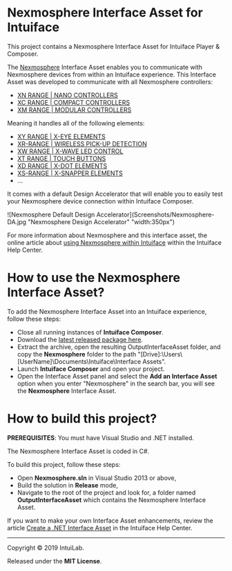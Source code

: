 # Nexmosphere Interface Asset for Intuiface

This project contains a Nexmosphere Interface Asset for Intuiface Player & Composer.

The [Nexmosphere](https://nexmosphere.com) Interface Asset enables you to communicate with Nexmosphere devices from within an Intuiface experience.
This Interface Asset was developed to communicate with all Nexmosphere controllers:
* [XN RANGE | NANO CONTROLLERS](https://nexmosphere.com/product-category/xn-nano/)
* [XC RANGE | COMPACT CONTROLLERS](https://nexmosphere.com/product-category/xc-compact-controllers/)
* [XM RANGE | MODULAR CONTROLLERS](https://nexmosphere.com/product-category/xm-range/)

Meaning it handles all of the following elements:
* [XY RANGE | X-EYE ELEMENTS](https://nexmosphere.com/product-category/xy-range/)
* [XR-RANGE | WIRELESS PICK-UP DETECTION](https://nexmosphere.com/product-category/xr-range/)
* [XW RANGE | X-WAVE LED CONTROL](https://nexmosphere.com/product-category/xw-range/)
* [XT RANGE | TOUCH BUTTONS](https://nexmosphere.com/product-category/xt-range/)
* [XD RANGE | X-DOT ELEMENTS](https://nexmosphere.com/product-category/xd-range/)
* [XS-RANGE | X-SNAPPER ELEMENTS](https://nexmosphere.com/product-category/xs-range/)
* ...

It comes with a default Design Accelerator that will enable you to easily test your Nexmosphere device connection within Intuiface Composer.

![Nexmosphere Default Design Accelerator](Screenshots/Nexmosphere-DA.jpg "Nexmosphere Design Accelerator" "width:350px")

For more information about Nexmosphere and this interface asset, the online article about [using Nexmosphere within Intuiface](https://support.intuiface.com/hc/en-us/articles/360009681439) within the Intuiface Help Center.

# How to use the Nexmosphere Interface Asset?

To add the Nexmosphere Interface Asset into an Intuiface experience, follow these steps: 
* Close all running instances of **Intuiface Composer**. 
* Download the [latest released package here](https://github.com/intuiface/NexmosphereIA/releases).
* Extract the archive, open the resulting OutputInterfaceAsset folder, and copy the **Nexmosphere** folder to the path "[Drive]:\Users\\[UserName]\Documents\Intuiface\Interface Assets".
* Launch **Intuiface Composer** and open your project.
* Open the Interface Asset panel and select the **Add an Interface Asset** option when you enter "Nexmosphere" in the search bar, you will see the **Nexmosphere** Interface Asset.

# How to build this project?

**PREREQUISITES**: You must have Visual Studio and .NET installed.

The Nexmosphere Interface Asset is coded in C#.

To build this project, follow these steps:
* Open **Nexmosphere.sln** in Visual Studio 2013 or above,
* Build the solution in **Release** mode,
* Navigate to the root of the project and look for, a folder named **OutputInterfaceAsset** which contains the Nexmosphere Interface Asset.

If you want to make your own Interface Asset enhancements, review the article [Create a .NET Interface Asset](https://support.intuiface.com/hc/en-us/articles/360007179792-Create-a-NET-Interface-Asset) in the Intuiface Help Center.

-----

Copyright &copy; 2019 IntuiLab.

Released under the **MIT License**.

